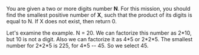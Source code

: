 You are given a two or more digits number **N**.
For this mission, you should find the smallest positive number of **X**,
such that the product of its digits is equal to N.
If X does not exist, then return 0.

Let's examine the example. N = 20. We can factorize this number as 2\*10, but 10 is not a digit.
Also we can factorize it as 4\*5 or 2\*2\*5. The smallest number for 2\*2\*5 is 225, for 4\*5 -- 45. So we select 45.

